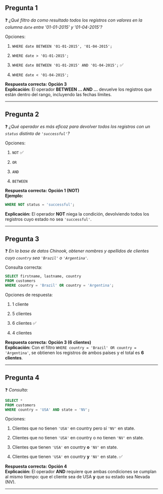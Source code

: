 
## **Pregunta 1**

❓ _¿Qué filtro da como resultado todos los registros con valores en la columna `date` entre '01-01-2015' y '01-04-2015'?_

Opciones:

1. `WHERE date BETWEEN '01-01-2015', '01-04-2015';`
    
2. `WHERE date > '01-01-2015';`
    
3. `WHERE date BETWEEN '01-01-2015' AND '01-04-2015';` ✅
    
4. `WHERE date < '01-04-2015';`
    

**Respuesta correcta:** **Opción 3**  
**Explicación:** El operador **BETWEEN … AND …** devuelve los registros que están dentro del rango, incluyendo las fechas límites.

---

## **Pregunta 2**

❓ _¿Qué operador es más eficaz para devolver todos los registros con un `status` distinto de `'successful'`?_

Opciones:

1. `NOT` ✅
    
2. `OR`
    
3. `AND`
    
4. `BETWEEN`
    

**Respuesta correcta:** **Opción 1 (NOT)**  
**Ejemplo:**

```sql
WHERE NOT status = 'successful';
```

**Explicación:** El operador **NOT** niega la condición, devolviendo todos los registros cuyo estado no sea `'successful'`.

---

## **Pregunta 3**

❓ _En la base de datos Chinook, obtener nombres y apellidos de clientes cuyo `country` sea `'Brazil'` o `'Argentina'`._

Consulta correcta:

```sql
SELECT firstname, lastname, country
FROM customers
WHERE country = 'Brazil' OR country = 'Argentina';
```

Opciones de respuesta:

1. 1 cliente
    
2. 5 clientes
    
3. 6 clientes ✅
    
4. 4 clientes
    

**Respuesta correcta:** **Opción 3 (6 clientes)**  
**Explicación:** Con el filtro `WHERE country = 'Brazil' OR country = 'Argentina'`, se obtienen los registros de ambos países y el total es **6 clientes**.

---

## **Pregunta 4**

❓ _Consulta:_

```sql
SELECT *
FROM customers
WHERE country = 'USA' AND state = 'NV';
```

Opciones:

1. Clientes que no tienen `'USA'` en country pero sí `'NV'` en state.
    
2. Clientes que no tienen `'USA'` en country o no tienen `'NV'` en state.
    
3. Clientes que tienen `'USA'` en country **o** `'NV'` en state.
    
4. Clientes que tienen `'USA'` en country **y** `'NV'` en state. ✅
    

**Respuesta correcta:** **Opción 4**  
**Explicación:** El operador **AND** requiere que ambas condiciones se cumplan al mismo tiempo: que el cliente sea de USA **y** que su estado sea Nevada (NV).

---
